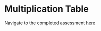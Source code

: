 # Multiplication Table #

Navigate to the completed assessment [here](https://tykhegen_kenzie-projects.gitlab.io/assessments/multiplication-table)